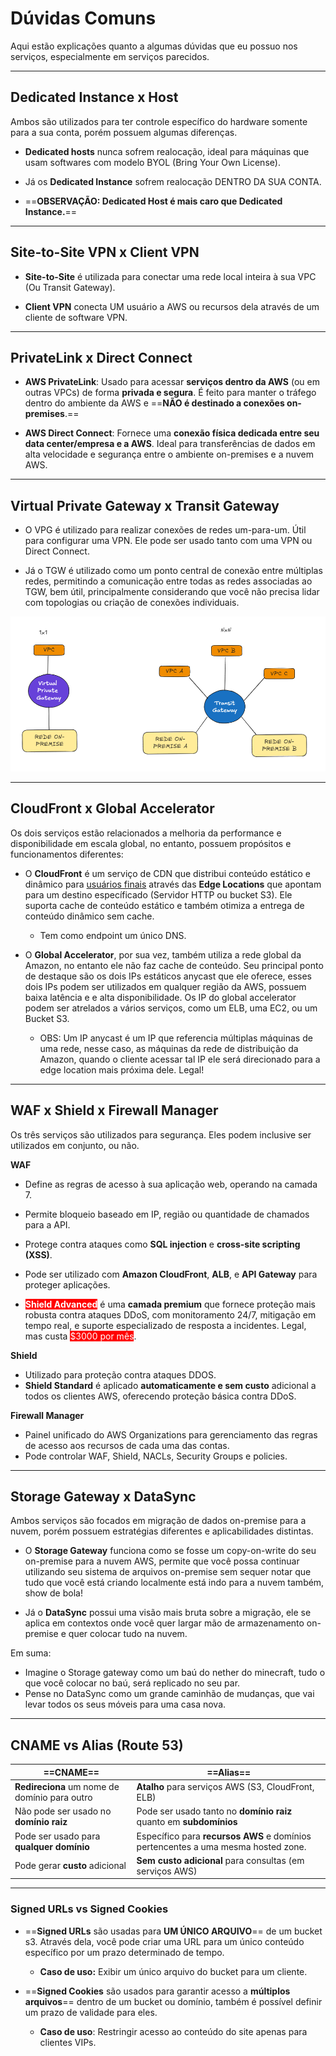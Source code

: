 # Dúvidas Comuns
Aqui estão explicações quanto a algumas dúvidas que eu possuo nos serviços, especialmente em serviços parecidos.

___
## Dedicated Instance x Host
Ambos são utilizados para ter controle específico do hardware somente para a sua conta, porém possuem algumas diferenças.

- **Dedicated hosts** nunca sofrem realocação, ideal para máquinas que usam softwares com modelo BYOL (Bring Your Own License).

- Já os **Dedicated Instance** sofrem realocação DENTRO DA SUA CONTA. 


- ==**OBSERVAÇÃO: Dedicated Host é mais caro que Dedicated Instance.**==
___
## Site-to-Site VPN x Client VPN
- **Site-to-Site** é utilizada para conectar uma rede local inteira à sua VPC (Ou Transit Gateway).

- **Client VPN** conecta UM usuário a AWS ou recursos dela através de um cliente de software VPN.

___
## PrivateLink x Direct Connect
- **AWS PrivateLink**: Usado para acessar **serviços dentro da AWS** (ou em outras VPCs) de forma **privada e segura**. É feito para manter o tráfego dentro do ambiente da AWS e ==**NÃO é destinado a conexões on-premises**.==

- **AWS Direct Connect**: Fornece uma **conexão física dedicada entre seu data center/empresa e a AWS**. Ideal para transferências de dados em alta velocidade e segurança entre o ambiente on-premises e a nuvem AWS.

___
## Virtual Private Gateway x Transit Gateway
- O VPG é utilizado para realizar conexões de redes um-para-um. Útil para configurar uma VPN. Ele pode ser usado tanto com uma VPN ou Direct Connect.

- Já o TGW é utilizado como um ponto central de conexão entre múltiplas redes, permitindo a comunicação entre todas as redes associadas ao TGW, bem útil, principalmente considerando que você não precisa lidar com topologias ou criação de conexões individuais.

![Diagrama](./images/VPG-x-TGW.png)

___
## CloudFront x Global Accelerator
Os dois serviços estão relacionados a melhoria da performance e disponibilidade em escala global, no entanto, possuem propósitos e funcionamentos diferentes:

- O **CloudFront** é um serviço de CDN que distribui conteúdo estático e dinâmico para <ins>usuários finais</ins> através das **Edge Locations** que apontam para um destino específicado (Servidor HTTP ou bucket S3). Ele suporta cache de conteúdo estático e também otimiza a entrega de conteúdo dinâmico sem cache.
	-  Tem como endpoint um único DNS.

- O **Global Accelerator**, por sua vez, também utiliza a rede global da Amazon, no entanto ele não faz cache de conteúdo. Seu principal ponto de destaque são os dois IPs estáticos anycast que ele oferece, esses dois IPs podem ser utilizados em qualquer região da AWS, possuem baixa latência e e alta disponibilidade. Os IP do global accelerator podem ser atrelados a vários serviços, como um ELB, uma EC2, ou um Bucket S3. 
	- OBS: Um IP anycast é um IP que referencia múltiplas máquinas de uma rede, nesse caso, as máquinas da rede de distribuição da Amazon, quando o cliente acessar tal IP ele será direcionado para a edge location mais próxima dele. Legal!

___

## WAF x Shield x Firewall Manager
Os três serviços são utilizados para segurança. 
Eles podem inclusive ser utilizados em conjunto, ou não.

**WAF**
- Define as regras de acesso à sua aplicação web, operando na camada 7.
- Permite bloqueio baseado em IP, região ou quantidade de chamados para a API.
- Protege contra ataques como **SQL injection** e **cross-site scripting (XSS)**.

- Pode ser utilizado com **Amazon CloudFront**, **ALB**, e **API Gateway** para proteger aplicações.

-  <span style="background-color:red; font-weight: bold; color:#fff">Shield Advanced</span> é uma **camada premium** que fornece proteção mais robusta contra ataques DDoS, com monitoramento 24/7, mitigação em tempo real, e suporte especializado de resposta a incidentes. Legal, mas custa <span style="background-color:red; color:#fff">$3000 por mês</span>.

**Shield**
- Utilizado para proteção contra ataques DDOS.
- **Shield Standard** é aplicado **automaticamente e sem custo** adicional a todos os clientes AWS, oferecendo proteção básica contra DDoS.

**Firewall Manager**
- Painel unificado do AWS Organizations para gerenciamento das regras de acesso aos recursos de cada uma das contas.
- Pode controlar WAF, Shield, NACLs, Security Groups e policies.

___
## Storage Gateway x DataSync
Ambos serviços são focados em migração de dados on-premise para a nuvem, porém possuem estratégias diferentes e aplicabilidades distintas.

- O **Storage Gateway** funciona como se fosse um copy-on-write do seu on-premise para a nuvem AWS, permite que você possa continuar utilizando seu sistema de arquivos on-premise sem sequer notar que tudo que você está criando localmente está indo para a nuvem também, show de bola!

- Já o **DataSync** possui uma visão mais bruta sobre a migração, ele se aplica em contextos onde você quer largar mão de armazenamento on-premise e quer colocar tudo na nuvem.

Em suma:
- Imagine o Storage gateway como um baú do nether do minecraft, tudo o que você colocar no baú, será replicado no seu par. 
- Pense no DataSync como um grande caminhão de mudanças, que vai levar todos os seus móveis para uma casa nova.

___ 
## CNAME vs Alias (Route 53)
| ==**CNAME**==                                 | ==**Alias**==                                                                     |
| --------------------------------------------- | --------------------------------------------------------------------------------- |
| **Redireciona** um nome de domínio para outro | **Atalho** para serviços AWS (S3, CloudFront, ELB)                                |
| Não pode ser usado no **domínio raiz**        | Pode ser usado tanto no **domínio raiz** quanto em **subdomínios**                |
| Pode ser usado para **qualquer domínio**      | Específico para **recursos AWS** e domínios pertencentes a uma mesma hosted zone. |
| Pode gerar **custo** adicional                | **Sem custo adicional** para consultas (em serviços AWS)                          |

___
### Signed URLs vs Signed Cookies

- ==**Signed URLs** são usadas para **UM ÚNICO ARQUIVO**== de um bucket s3. Através dela, você pode criar uma URL para um único conteúdo específico por um prazo determinado de tempo. 
	- **Caso de uso:** Exibir um único arquivo do bucket para um cliente.

- ==**Signed Cookies** são usados para garantir acesso a **múltiplos arquivos**== dentro de um bucket ou domínio, também é possível definir um prazo de validade para eles.
	- **Caso de uso**: Restringir acesso ao conteúdo do site apenas para clientes VIPs.

